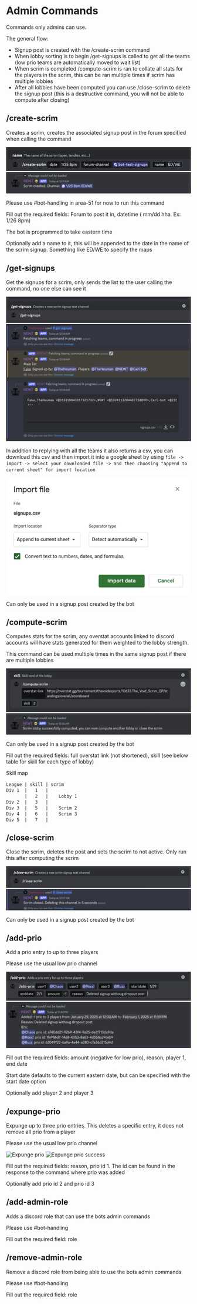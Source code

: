 # Admin Commands
Commands only admins can use.

The general flow:

* Signup post is created with the /create-scrim command
* When lobby sorting is to begin /get-signups is called to get all the teams (low prio teams are automatically moved to wait list)
* When scrim is completed /compute-scrim is ran to collate all stats for the players in the scrim, this can be ran multiple times if scrim has multiple lobbies
* After all lobbies have been computed you can use /close-scrim to delete the signup post (this is a destructive command, you will not be able to compute after closing)

## /create-scrim
Creates a scrim, creates the associated signup post in the forum specified when calling the command

![Create scrim](/usage/assets/admins/create-scrim.png)
![Create scrim success](/usage/assets/admins/create-scrim-success.png)

Please use #bot-handling in area-51 for now to run this command

Fill out the required fields: Forum to post it in, datetime ( mm/dd hha. Ex: 1/26 8pm)

The bot is programmed to take eastern time

Optionally add a name to it, this will be appended to the date in the name of the scrim signup. Something like ED/WE to specify the maps

## /get-signups
Get the signups for a scrim, only sends the list to the user calling the command, no one else can see it


![Get signups](/usage/assets/admins/get-signups.png)
![Get signups success](/usage/assets/admins/get-signups-success.png)

In addition to replying with all the teams it also returns a csv, you can download this csv and then import it into a google sheet by using `file -> import -> select your downloaded file -> and then choosing "append to current sheet" for import location`

![Google sheet import](/usage/assets/admins/get-signups-google.png)

Can only be used in a signup post created by the bot

## /compute-scrim
Computes stats for the scrim, any overstat accounts linked to discord accounts will have stats generated for them weighted to the lobby strength.

This command can be used multiple times in the same signup post if there are multiple lobbies

![Compute scrim](/usage/assets/admins/compute-scrim.png)
![Compute scrim success](/usage/assets/admins/compute-scrim-success.png)

Can only be used in a signup post created by the bot


Fill out the required fields: full overstat link (not shortened), skill (see below table for skill for each type of lobby)

Skill map
```
League | skill | scrim
Div 1  |   1   |
       |   2   |	Lobby 1
Div 2  |   3   |
Div 3  |   5   |	Scrim 2
Div 4  |   6   |	Scrim 3
Div 5  |   7   |
```

## /close-scrim
Close the scrim, deletes the post and sets the scrim to not active.
Only run this after computing the scrim

![Close scrim](/usage/assets/admins/close-scrim.png)
![Close scrim success](/usage/assets/admins/close-scrim-success.png)

Can only be used in a signup post created by the bot

## /add-prio
Add a prio entry to up to three players

Please use the usual low prio channel

![Add prio](/usage/assets/admins/add-prio.png)
![Add prio success](/usage/assets/admins/add-prio-success.png)

Fill out the required fields: amount (negative for low prio), reason, player 1, end date

Start date defaults to the current eastern date, but can be specified with the start date option

Optionally add player 2 and player 3

## /expunge-prio
Expunge up to three prio entries. This deletes a specific entry, it does not remove all prio from a player

Please use the usual low prio channel

![Expunge prio](/usage/assets/admins/expunge-prio.png)
![Expunge prio success](/usage/assets/admins/expunge-prio-success.png)

Fill out the required fields: reason, prio id 1. The id can be found in the response to the command where prio was added

Optionally add prio id 2 and prio id 3

## /add-admin-role
Adds a discord role that can use the bots admin commands

Please use #bot-handling

Fill out the required field: role

## /remove-admin-role
Remove a discord role from being able to use the bots admin commands

Please use #bot-handling

Fill out the required field: role
